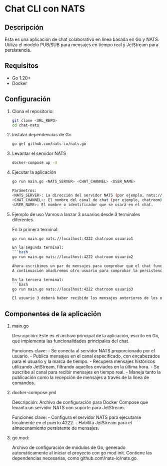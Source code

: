 # Chat CLI con NATS

## Descripción
Esta es una aplicación de chat colaborativo en línea basada en Go y NATS. Utiliza el modelo PUB/SUB para mensajes en tiempo real y JetStream para persistencia.

## Requisitos
- Go 1.20+
- Docker

## Configuración
1. Clona el repositorio:
   ```bash
   git clone <URL_REPO>
   cd chat-nats
   
2. Instalar dependencias de Go
    ```bash
    go get github.com/nats-io/nats.go

3. Levantar el servidor NATS
    ```bash
    docker-compose up -d
    
4. Ejecutar la aplicación
    ```bash
    go run main.go <NATS_SERVER> <CHAT_CHANNEL> <USER_NAME>
    
    Parámetros:
    <NATS_SERVER>: La dirección del servidor NATS (por ejemplo, nats://localhost:4222).
    <CHAT_CHANNEL>: El nombre del canal de chat (por ejemplo, chatroom).
    <USER_NAME>: El nombre o identificador que se usará en el chat.
    
5. Ejemplo de uso
    Vamos a lanzar 3 usuarios desde 3 terminales diferentes.
    
    En la primera terminal:
    ```bash
    go run main.go nats://localhost:4222 chatroom usuario1
    
    En la segunda terminal:
    ```bash
    go run main.go nats://localhost:4222 chatroom usuario2
    
    Ahora escribimos un par de mensajes para comprobar que el chat funciona.
    A continuación añadiremos otro usuario para comprobar la persistencia del historico del chat.
    
    En la tercera terminal:
    ```bash
    go run main.go nats://localhost:4222 chatroom usuario3
    
    El usuario 3 deberá haber recibido los mensajes anteriores de los otros 2 usuarios.

## Componentes de la aplicación

1. main.go

    Descripción: Este es el archivo principal de la aplicación, escrito en Go, que implementa las funcionalidades principales del chat.
    
    Funciones clave:
        - Se conecta al servidor NATS proporcionado por el usuario.
        - Publica mensajes en el canal especificado, con encabezados para el usuario y la marca de tiempo.
        - Recupera mensajes históricos utilizando JetStream, filtrando aquellos enviados en la última hora.
        - Se suscribe al canal para recibir mensajes en tiempo real.
        - Maneja tanto la publicación como la recepción de mensajes a través de la línea de comandos.
        
2. docker-compose.yml

    Descripción: Archivo de configuración para Docker Compose que levanta un servidor NATS con soporte para JetStream.
    
    Funciones clave:
        - Configura el servidor NATS para ejecutarse localmente en el puerto 4222.
        - Habilita JetStream para el almacenamiento persistente de mensajes.

3. go.mod:

    Archivo de configuración de módulos de Go, generado automáticamente al iniciar el proyecto con go mod init. Contiene las dependencias necesarias, como github.com/nats-io/nats.go.

    


